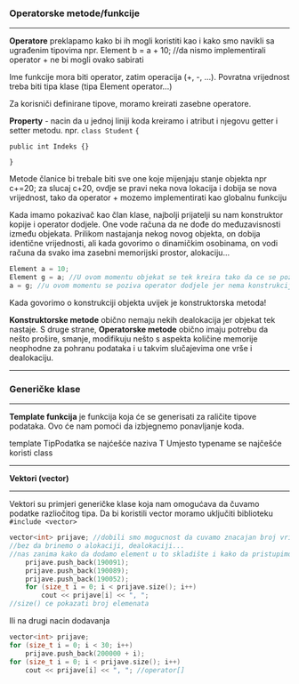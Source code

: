 ### Operatorske metode/funkcije

<hr>

**Operatore** preklapamo kako bi ih mogli koristiti kao i kako smo navikli sa ugrađenim tipovima
npr. Element b = a + 10;  //da nismo implementirali operator + ne bi mogli ovako sabirati 

Ime funkcije mora biti operator, zatim operacija (+, -, ...). Povratna vrijednost treba biti tipa klase (tipa Element operator...)

Za korisniči definirane tipove, moramo kreirati zasebne operatore. 

**Property** - nacin da u jednoj liniji koda kreiramo i atribut i njegovu getter i setter metodu. npr.
`class Student`
`{`

`public int Indeks {}`

`}`

Metode članice bi trebale biti sve one koje mijenjaju stanje objekta npr c+=20; za slucaj c+20, ovdje se pravi neka nova lokacija i dobija se nova vrijednost, tako da operator + mozemo implementirati kao globalnu funkciju 

Kada imamo pokazivač kao član klase, najbolji prijatelji su nam konstruktor kopije i operator dodjele. One vode računa da ne dođe do međuzavisnosti između objekata. Prilikom nastajanja nekog novog objekta, on dobija identične vrijednosti, ali kada govorimo o dinamičkim osobinama, on vodi računa da svako ima zasebni memorijski prostor, alokaciju... 

```c++
Element a = 10;
Element g = a; //U ovom momentu objekat se tek kreira tako da ce se pozvati konstruktor kopije 
a = g; //u ovom momentu se poziva operator dodjele jer nema konstrukcije novog objekta 

```

Kada govorimo o konstrukciji objekta uvijek je konstruktorska metoda!

**Konstruktorske metode** obično nemaju nekih dealokacija jer objekat tek nastaje.
S druge strane, **Operatorske metode** obično imaju potrebu da nešto prošire, smanje, modifikuju nešto s aspekta količine memorije neophodne za pohranu podataka i u takvim slučajevima one vrše i dealokaciju. 

<hr>

### Generičke klase

<hr>

**Template funkcija** je funkcija koja će se generisati za raličite tipove podataka. Ovo će nam pomoći da izbjegnemo ponavljanje koda. 

template<typename TipPodatka>
TipPodatka se najćešće naziva T
Umjesto typename se najčešće koristi class

<hr>

**Vektori (vector)**

<hr>

Vektori su primjeri generičke klase koja nam omogućava da čuvamo podatke razliočitog tipa. Da bi koristili vector moramo uključiti biblioteku 
`#include <vector>`

```c++
vector<int> prijave; //dobili smo mogucnost da cuvamo znacajan broj vrijednosti tipa integer
//bez da brinemo o alokaciji, dealokaciji...
//nas zanima kako da dodamo element u to skladište i kako da pristupimo tom elementu
	prijave.push_back(190091);
	prijave.push_back(190089);
	prijave.push_back(190052);
	for (size_t i = 0; i < prijave.size(); i++)
		cout << prijave[i] << ", ";
//size() ce pokazati broj elemenata 
```

Ili na drugi nacin dodavanja 

```c++
vector<int> prijave; 
for (size_t i = 0; i < 30; i++)
	prijave.push_back(200000 + i);
for (size_t i = 0; i < prijave.size(); i++)
	cout << prijave[i] << ", "; //operator[]
```